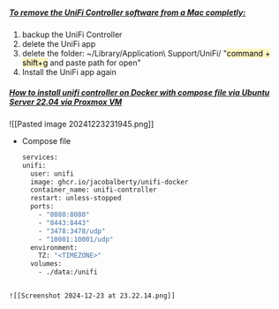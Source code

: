 #####  **[To remove the UniFi Controller software from a Mac completly:](https://community.ui.com/questions/How-do-I-completely-remove-Unifi-Software-from-Mac-to-start-a-brand-new-network/e10c1fbd-e6b2-48ed-aae3-f874e8869961)**

1. backup the UniFi Controller
2. delete the UniFi app
3. delete the folder: ~/Library/Application\ Support/UniFi/ "<mark style="background: #FFF3A3A6;">command + shift+g</mark> and paste path for open"
4. Install the UniFi app again

##### **[How to install unifi controller on Docker with compose file via Ubuntu Server 22.04 via Proxmox VM ](https://pimylifeup.com/unifi-docker/)**

![[Pasted image 20241223231945.png]]

- Compose file
  ```bash
  services:
  unifi:
    user: unifi
    image: ghcr.io/jacobalberty/unifi-docker
    container_name: unifi-controller
    restart: unless-stopped
    ports:
      - "8080:8080"
      - "8443:8443"
      - "3478:3478/udp"
      - "10001:10001/udp"
    environment:
      TZ: "<TIMEZONE>"
    volumes:
      - ./data:/unifi
```

![[Screenshot 2024-12-23 at 23.22.14.png]]
